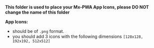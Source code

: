 
**This folder is used to place your Mx-PWA App Icons, please DO NOT change the name of this folder**

**App Icons:**
* should be of `.png` format.
* you should add 3 icons with the following dimensions `[128x128, 192x192, 512x512]`